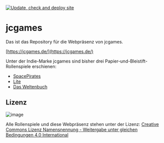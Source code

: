 [![Update, check and deploy site](https://github.com/jcorporation/jcgames/actions/workflows/deploy.yml/badge.svg)](https://github.com/jcorporation/jcgames/actions/workflows/deploy.yml)

# jcgames

Das ist das Repository für die Webpräsenz von jcgames.

[https://jcgames.de/](https://jcgames.de/)

Unter der Indie-Marke jcgames sind bisher drei Papier-und-Bleistift-Rollenspiele erschienen:

- [SpacePirates](https://github.com/jcorporation/spacepirates)
- [Lite](https://github.com/jcorporation/lite)
- [Das Weltenbuch](https://github.com/jcorporation/dasweltenbuch)

## Lizenz

![image](https://jcgames.de/assets/images/ccbysa.svg)

Alle Rollenspiele und diese Webpräsenz stehen unter der Lizenz: [Creative Commons Lizenz Namensnennung - Weitergabe unter gleichen Bedingungen 4.0 International](http://creativecommons.org/licenses/by-sa/4.0/)
